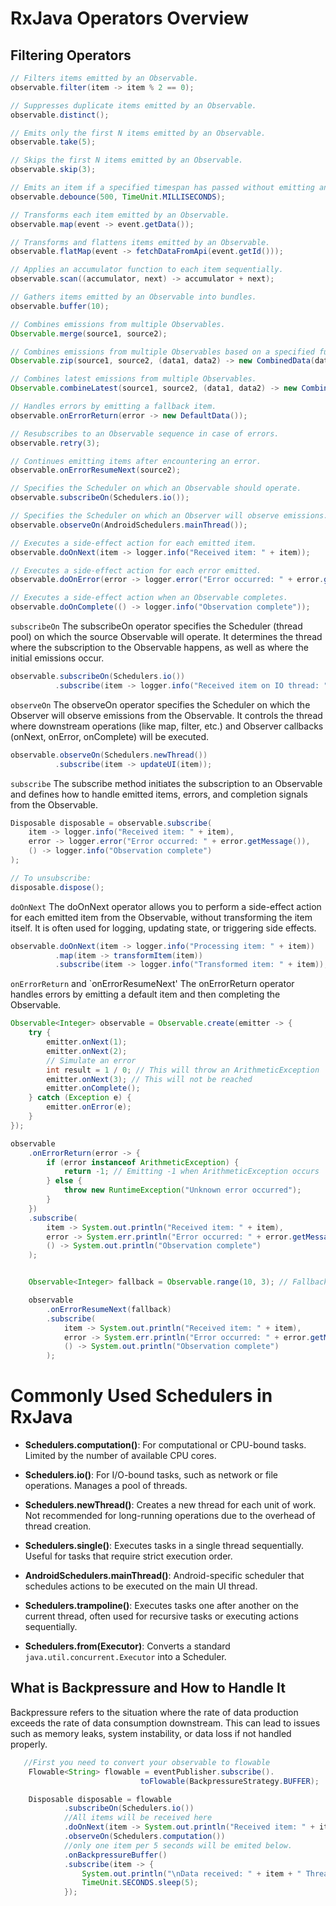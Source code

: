 # RxJava Operators Overview

## Filtering Operators

```java
// Filters items emitted by an Observable.
observable.filter(item -> item % 2 == 0);

// Suppresses duplicate items emitted by an Observable.
observable.distinct();

// Emits only the first N items emitted by an Observable.
observable.take(5);

// Skips the first N items emitted by an Observable.
observable.skip(3);

// Emits an item if a specified timespan has passed without emitting another item.
observable.debounce(500, TimeUnit.MILLISECONDS);

// Transforms each item emitted by an Observable.
observable.map(event -> event.getData());

// Transforms and flattens items emitted by an Observable.
observable.flatMap(event -> fetchDataFromApi(event.getId()));

// Applies an accumulator function to each item sequentially.
observable.scan((accumulator, next) -> accumulator + next);

// Gathers items emitted by an Observable into bundles.
observable.buffer(10);

// Combines emissions from multiple Observables.
Observable.merge(source1, source2);

// Combines emissions from multiple Observables based on a specified function.
Observable.zip(source1, source2, (data1, data2) -> new CombinedData(data1, data2));

// Combines latest emissions from multiple Observables.
Observable.combineLatest(source1, source2, (data1, data2) -> new CombinedData(data1, data2));

// Handles errors by emitting a fallback item.
observable.onErrorReturn(error -> new DefaultData());

// Resubscribes to an Observable sequence in case of errors.
observable.retry(3);

// Continues emitting items after encountering an error.
observable.onErrorResumeNext(source2);

// Specifies the Scheduler on which an Observable should operate.
observable.subscribeOn(Schedulers.io());

// Specifies the Scheduler on which an Observer will observe emissions.
observable.observeOn(AndroidSchedulers.mainThread());

// Executes a side-effect action for each emitted item.
observable.doOnNext(item -> logger.info("Received item: " + item));

// Executes a side-effect action for each error emitted.
observable.doOnError(error -> logger.error("Error occurred: " + error.getMessage()));

// Executes a side-effect action when an Observable completes.
observable.doOnComplete(() -> logger.info("Observation complete"));

```

`subscribeOn`
The subscribeOn operator specifies the Scheduler (thread pool) on which the source Observable will operate. It determines the thread where the subscription to the Observable happens, as well as where the initial emissions occur.

```java
observable.subscribeOn(Schedulers.io())
          .subscribe(item -> logger.info("Received item on IO thread: " + item));
```

`observeOn`
The observeOn operator specifies the Scheduler on which the Observer will observe emissions from the Observable. It controls the thread where downstream operations (like map, filter, etc.) and Observer callbacks (onNext, onError, onComplete) will be executed.

```java
observable.observeOn(Schedulers.newThread())
          .subscribe(item -> updateUI(item));
```

`subscribe`
The subscribe method initiates the subscription to an Observable and defines how to handle emitted items, errors, and completion signals from the Observable.

```java
Disposable disposable = observable.subscribe(
    item -> logger.info("Received item: " + item),
    error -> logger.error("Error occurred: " + error.getMessage()),
    () -> logger.info("Observation complete")
);

// To unsubscribe:
disposable.dispose();

```

`doOnNext`
The doOnNext operator allows you to perform a side-effect action for each emitted item from the Observable, without transforming the item itself. It is often used for logging, updating state, or triggering side effects.

```java
observable.doOnNext(item -> logger.info("Processing item: " + item))
          .map(item -> transformItem(item))
          .subscribe(item -> logger.info("Transformed item: " + item));

```

`onErrorReturn` and `onErrorResumeNext'
The onErrorReturn operator handles errors by emitting a default item and then completing the Observable.

```java
Observable<Integer> observable = Observable.create(emitter -> {
    try {
        emitter.onNext(1);
        emitter.onNext(2);
        // Simulate an error
        int result = 1 / 0; // This will throw an ArithmeticException
        emitter.onNext(3); // This will not be reached
        emitter.onComplete();
    } catch (Exception e) {
        emitter.onError(e);
    }
});

observable
    .onErrorReturn(error -> {
        if (error instanceof ArithmeticException) {
            return -1; // Emitting -1 when ArithmeticException occurs
        } else {
            throw new RuntimeException("Unknown error occurred");
        }
    })
    .subscribe(
        item -> System.out.println("Received item: " + item),
        error -> System.err.println("Error occurred: " + error.getMessage()),
        () -> System.out.println("Observation complete")
    );


    Observable<Integer> fallback = Observable.range(10, 3); // Fallback Observable emitting 10, 11, 12

    observable
        .onErrorResumeNext(fallback)
        .subscribe(
            item -> System.out.println("Received item: " + item),
            error -> System.err.println("Error occurred: " + error.getMessage()),
            () -> System.out.println("Observation complete")
        );


```

# Commonly Used Schedulers in RxJava

- **Schedulers.computation()**: For computational or CPU-bound tasks. Limited by the number of available CPU cores.

- **Schedulers.io()**: For I/O-bound tasks, such as network or file operations. Manages a pool of threads.

- **Schedulers.newThread()**: Creates a new thread for each unit of work. Not recommended for long-running operations due to the overhead of thread creation.

- **Schedulers.single()**: Executes tasks in a single thread sequentially. Useful for tasks that require strict execution order.

- **AndroidSchedulers.mainThread()**: Android-specific scheduler that schedules actions to be executed on the main UI thread.

- **Schedulers.trampoline()**: Executes tasks one after another on the current thread, often used for recursive tasks or executing actions sequentially.

- **Schedulers.from(Executor)**: Converts a standard `java.util.concurrent.Executor` into a Scheduler.

## What is Backpressure and How to Handle It

Backpressure refers to the situation where the rate of data production exceeds the rate of data consumption downstream. This can lead to issues such as memory leaks, system instability, or data loss if not handled properly.

```java
   //First you need to convert your observable to flowable
    Flowable<String> flowable = eventPublisher.subscribe().
                             toFlowable(BackpressureStrategy.BUFFER);

    Disposable disposable = flowable
            .subscribeOn(Schedulers.io())
            //All items will be received here
            .doOnNext(item -> System.out.println("Received item: " + item))
            .observeOn(Schedulers.computation())
            //only one item per 5 seconds will be emited below.
            .onBackpressureBuffer()
            .subscribe(item -> {
                System.out.println("\nData received: " + item + " Thread:"+ Thread.currentThread().getName());
                TimeUnit.SECONDS.sleep(5);
            });
```
